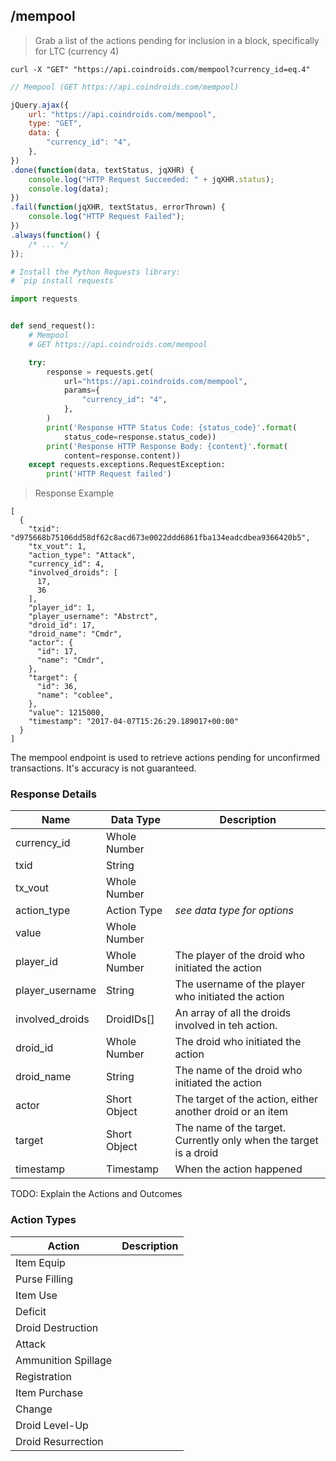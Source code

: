 ## /mempool

> Grab a list of the actions pending for inclusion in a block, specifically for LTC (currency 4)

```shell
curl -X "GET" "https://api.coindroids.com/mempool?currency_id=eq.4" 
```

```javascript
// Mempool (GET https://api.coindroids.com/mempool)

jQuery.ajax({
    url: "https://api.coindroids.com/mempool",
    type: "GET",
    data: {
        "currency_id": "4",
    },
})
.done(function(data, textStatus, jqXHR) {
    console.log("HTTP Request Succeeded: " + jqXHR.status);
    console.log(data);
})
.fail(function(jqXHR, textStatus, errorThrown) {
    console.log("HTTP Request Failed");
})
.always(function() {
    /* ... */
});
```

```python
# Install the Python Requests library:
# `pip install requests`

import requests


def send_request():
    # Mempool
    # GET https://api.coindroids.com/mempool

    try:
        response = requests.get(
            url="https://api.coindroids.com/mempool",
            params={
                "currency_id": "4",
            },
        )
        print('Response HTTP Status Code: {status_code}'.format(
            status_code=response.status_code))
        print('Response HTTP Response Body: {content}'.format(
            content=response.content))
    except requests.exceptions.RequestException:
        print('HTTP Request failed')
```

> Response Example

```
[
  {
    "txid": "d975668b75106dd58df62c8acd673e0022ddd6861fba134eadcdbea9366420b5",
    "tx_vout": 1,
    "action_type": "Attack",
    "currency_id": 4,
    "involved_droids": [
      17,
      36
    ],
    "player_id": 1,
    "player_username": "Abstrct",
    "droid_id": 17,
    "droid_name": "Cmdr",
    "actor": {
      "id": 17,
      "name": "Cmdr",
    },
    "target": {
      "id": 36,
      "name": "coblee",
    },
    "value": 1215000,
    "timestamp": "2017-04-07T15:26:29.189017+00:00"
  }
]

```

The mempool endpoint is used to retrieve actions pending for unconfirmed transactions. It's accuracy is not guaranteed. 

### Response Details

|Name|Data Type|Description|
|---|---|---|
|currency_id| Whole Number||
|txid|String||
|tx_vout|Whole Number||
|action_type| Action Type | _see data type for options_ |
|value| Whole Number| |
|player_id | Whole Number| The player of the droid who initiated the action|
|player_username| String | The username of the player who initiated the action |
|involved_droids| DroidIDs[] | An array of all the droids involved in teh action. |
|droid_id|Whole Number | The droid who initiated the action |
|droid_name|String | The name of the droid who initiated the action |
|actor | Short Object | The target of the action, either another droid or an item |
|target | Short Object | The name of the target. Currently only when the target is a droid |
|timestamp | Timestamp | When the action happened |


TODO: Explain the Actions and Outcomes

### Action Types

|Action|Description|
|---|---|
|Item Equip||
|Purse Filling||
|Item Use||
|Deficit||
|Droid Destruction||
|Attack||
|Ammunition Spillage||
|Registration||
|Item Purchase||
|Change||
|Droid Level-Up||
|Droid Resurrection||
 

